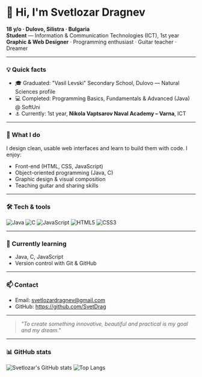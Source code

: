 # 👋 Hi, I'm Svetlozar Dragnev

**18 y/o · Dulovo, Silistra · Bulgaria**  
**Student** — Information & Communication Technologies (ICT), 1st year  
**Graphic & Web Designer** · Programming enthusiast · Guitar teacher · Dreamer

---

### 💡 Quick facts
- 🎓 Graduated: "Vasil Levski" Secondary School, Dulovo — Natural Sciences profile  
- 💻 Completed: Programming Basics, Fundamentals & Advanced (Java) @ SoftUni  
- ⚓ Currently: 1st year, **Nikola Vaptsarov Naval Academy – Varna**, ICT

---

### 🔭 What I do
I design clean, usable web interfaces and learn to build them with code. I enjoy:
- Front-end (HTML, CSS, JavaScript)  
- Object-oriented programming (Java, C)  
- Graphic design & visual composition  
- Teaching guitar and sharing skills

---

### 🛠️ Tech & tools
![Java](https://img.shields.io/badge/Java-%23ED8B00?style=for-the-badge&logo=java&logoColor=white) 
![C](https://img.shields.io/badge/C-%2300599C?style=for-the-badge&logo=c&logoColor=white)
![JavaScript](https://img.shields.io/badge/JavaScript-%23F7DF1E?style=for-the-badge&logo=javascript&logoColor=black)
![HTML5](https://img.shields.io/badge/HTML5-%23E34F26?style=for-the-badge&logo=html5&logoColor=white)
![CSS3](https://img.shields.io/badge/CSS3-%231572B6?style=for-the-badge&logo=css3&logoColor=white)

---

### 🌱 Currently learning
- Java, C, JavaScript    
- Version control with Git & GitHub

---

### 📫 Contact
- Email: svetlozardragnev@gmail.com   
- GitHub: https://github.com/SvetDrag

---

> *"To create something innovative, beautiful and practical is my goal and my dream."*

---

### 📊 GitHub stats
![Svetlozar's GitHub stats](https://github-readme-stats.vercel.app/api?username=YOUR_GITHUB_USERNAME&show_icons=true&theme=tokyonight)
![Top Langs](https://github-readme-stats.vercel.app/api/top-langs/?username=YOUR_GITHUB_USERNAME&layout=compact&theme=tokyonight)

